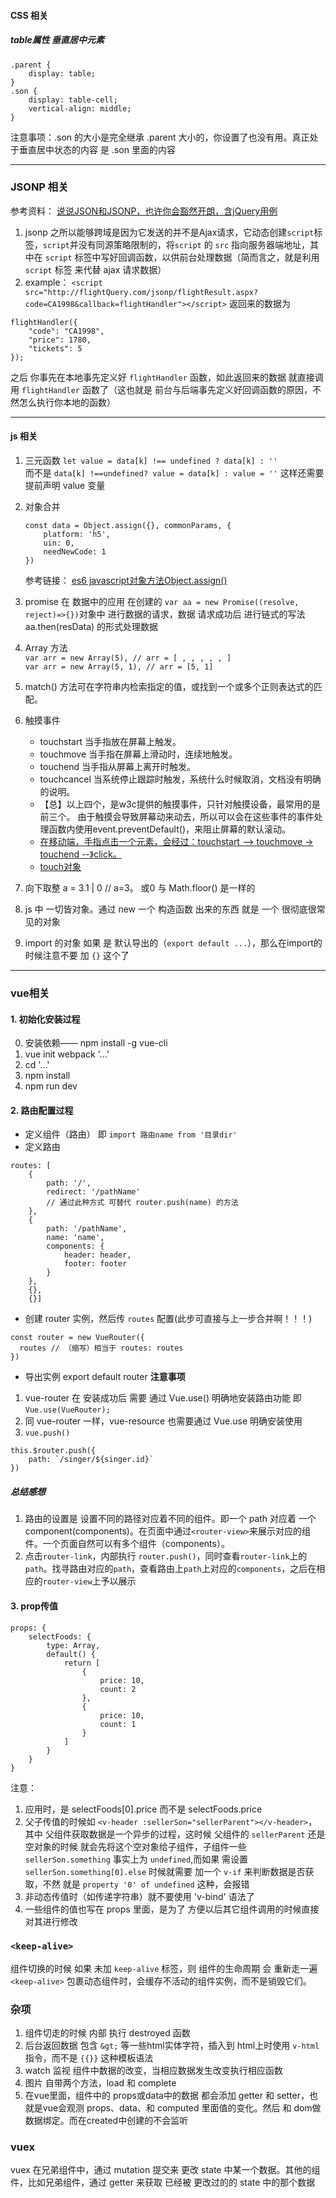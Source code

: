 #### CSS 相关
##### table属性 垂直居中元素
```
.parent {
    display: table;
}
.son {
    display: table-cell;
    vertical-align: middle;
}
```
注意事项：.son 的大小是完全继承 .parent 大小的，你设置了也没有用。真正处于垂直居中状态的内容 是 .son 里面的内容

-----------

### JSONP 相关
参考资料： [说说JSON和JSONP，也许你会豁然开朗，含jQuery用例](http://www.cnblogs.com/dowinning/archive/2012/04/19/json-jsonp-jquery.html)
1. jsonp 之所以能够跨域是因为它发送的并不是Ajax请求，它动态创建`script`标签，`script`并没有同源策略限制的，将`script` 的 `src` 指向服务器端地址，其中在 `script` 标签中写好回调函数，以供前台处理数据（简而言之，就是利用 `script` 标签 来代替 ajax 请求数据）
2. example： `<script src="http://flightQuery.com/jsonp/flightResult.aspx?code=CA1998&callback=flightHandler"></script>` 返回来的数据为   
```   
flightHandler({
    "code": "CA1998",
    "price": 1780,
    "tickets": 5
});
```
之后 你事先在本地事先定义好 `flightHandler` 函数，如此返回来的数据 就直接调用 `flightHandler` 函数了（这也就是 前台与后端事先定义好回调函数的原因，不然怎么执行你本地的函数）

------------

#### js 相关
1. 三元函数 
    `let value = data[k] !== undefined ? data[k] : ''`  
    而不是
    `data[k] !==undefined? value = data[k] : value = ''`  这样还需要 提前声明 value 变量
2. 对象合并
    ```
    const data = Object.assign({}, commonParams, {
        platform: 'h5',
        uin: 0,
        needNewCode: 1
    })
    ```

    参考链接： [es6 javascript对象方法Object.assign()](http://blog.csdn.net/qq_30100043/article/details/53422657) 

3. promise 在 数据中的应用
在创建的 `var aa = new Promise((resolve, reject)=>{})`对象中 进行数据的请求，数据 请求成功后 进行链式的写法 aa.then(resData) 的形式处理数据
4. Array 方法  
    `var arr = new Array(5), // arr = [ , , , , , ]`  
    `var arr = new Array(5, 1), // arr = [5, 1]`

5. match() 方法可在字符串内检索指定的值，或找到一个或多个正则表达式的匹配。
6. 触摸事件
    * touchstart 当手指放在屏幕上触发。
    * touchmove 当手指在屏幕上滑动时，连续地触发。
    * touchend 当手指从屏幕上离开时触发。
    * touchcancel 当系统停止跟踪时触发，系统什么时候取消，文档没有明确的说明。
    * 【总】以上四个，是w3c提供的触摸事件，只针对触摸设备，最常用的是前三个。
由于触摸会导致屏幕动来动去，所以可以会在这些事件的事件处理函数内使用event.preventDefault()，来阻止屏幕的默认滚动。
    * [在移动端，手指点击一个元素，会经过：touchstart --> touchmove -> touchend --》click。](http://blog.csdn.net/lululove19870526/article/details/44345759)
    * [touch对象](http://caibaojian.com/mobile-touch-event.html)
7. 向下取整 a = 3.1 | 0 // a=3。 或0 与 Math.floor() 是一样的
8. js 中 一切皆对象。通过 new 一个 构造函数 出来的东西 就是 一个 很彻底很常见的对象
9. import 的对象 如果 是 默认导出的（`export default ...`），那么在import的时候注意不要 加 `{}` 这个了

-----------

### vue相关
#### 1. 初始化安装过程
0. 安装依赖—— npm install -g vue-cli
1. vue init webpack '...'
2. cd '...'
3. npm install
4. npm run dev

#### 2. 路由配置过程

* 定义组件（路由） 即
`import 路由name from '目录dir'`
* 定义路由
```
routes: [
    {
        path: '/',
        redirect: '/pathName'
        // 通过此种方式 可替代 router.push(name) 的方法
    },
    {
        path: '/pathName',
        name: 'name',
        components: {
            header: header,
            footer: footer
        }
    },
    {},
    {}]
```
* 创建 router 实例，然后传 `routes` 配置(此步可直接与上一步合并啊！！！)
```
const router = new VueRouter({
  routes // （缩写）相当于 routes: routes
})
```
* 导出实例 export default router
**注意事项**  

1. vue-router 在 安装成功后 需要 通过 Vue.use() 明确地安装路由功能 即 `Vue.use(VueRouter);`  
2. 同 vue-router 一样，vue-resource 也需要通过 Vue.use 明确安装使用
3. `vue.push()`
``` 
this.$router.push({
    path: `/singer/${singer.id}`
})
```

##### 总结感想
1. 路由的设置是 设置不同的路径对应着不同的组件。即一个 path 对应着 一个 component(components)。在页面中通过`<router-view>`来展示对应的组件。一个页面自然可以有多个组件（components）。
2. 点击`router-link`，内部执行 `router.push()`，同时查看`router-link`上的`path`。找寻路由对应的`path`，查看路由上`path`上对应的`components`，之后在相应的`router-view`上予以展示

#### 3. prop传值
```
props: {
    selectFoods: {
        type: Array,
        default() {
            return [
                {
                    price: 10,
                    count: 2
                },
                {
                    price: 10,
                    count: 1
                }
            ]
        }
    }
}
```
注意：  
 
1. 应用时，是 selectFoods[0].price 而不是 selectFoods.price
2. 父子传值的时候如 `<v-header :sellerSon="sellerParent"></v-header>`，其中 父组件获取数据是一个异步的过程，这时候 父组件的 `sellerParent` 还是空对象的时候 就会先将这个空对象给子组件，子组件一些 `sellerSon.something` 事实上为 `undefined`,而如果 需设置 `sellerSon.something[0].else` 时候就需要 加一个 `v-if` 来判断数据是否获取，不然 就是 `property '0' of undefined` 这种，会报错 
3. 非动态传值时（如传递字符串）就不要使用 'v-bind' 语法了
4. 一些组件的值也写在 props 里面，是为了 方便以后其它组件调用的时候直接对其进行修改

### `<keep-alive>`
组件切换的时候 如果 未加 `keep-alive` 标签，则 组件的生命周期 会 重新走一遍
`<keep-alive>` 包裹动态组件时，会缓存不活动的组件实例，而不是销毁它们。

### 杂项
1. 组件切走的时候 内部 执行 destroyed 函数
2. 后台返回数据 包含 `&gt;` 等一些html实体字符，插入到 html上时使用 `v-html` 指令，而不是 `{{}}` 这种模板语法
3. watch 监视 组件中数据的改变，当相应数据发生改变执行相应函数
4. 图片 自带两个方法，load 和 complete
5. 在vue里面，组件中的 props或data中的数据 都会添加 getter 和 setter，也就是vue会观测 props、data、和 computed 里面值的变化。然后 和 dom做 数据绑定。而在created中创建的不会监听


### vuex
vuex 在兄弟组件中，通过 mutation 提交来 更改 state 中某一个数据。其他的组件，比如兄弟组件，通过 getter 来获取 已经被 更改过的的 state 中的那个数据
